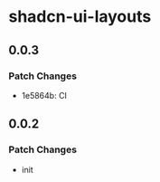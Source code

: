 # shadcn-ui-layouts

## 0.0.3

### Patch Changes

- 1e5864b: CI

## 0.0.2

### Patch Changes

- init
